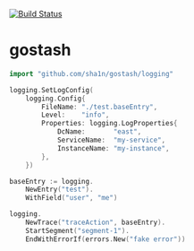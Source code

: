 [![Build Status](https://travis-ci.org/sha1n/gostash.svg?branch=master)](https://travis-ci.org/sha1n/gostash)

# gostash

```go
import "github.com/sha1n/gostash/logging"

logging.SetLogConfig(
    logging.Config{
        FileName: "./test.baseEntry",
        Level:    "info",
        Properties: logging.LogProperties{
            DcName:       "east",
            ServiceName:  "my-service",
            InstanceName: "my-instance",
        },
    })

baseEntry := logging.
    NewEntry("test").
    WithField("user", "me")

logging.
    NewTrace("traceAction", baseEntry).
    StartSegment("segment-1").
    EndWithErrorIf(errors.New("fake error"))
```